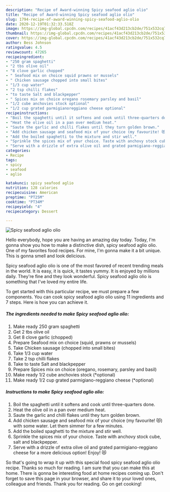 ```yaml
---
description: "Recipe of Award-winning Spicy seafood aglio olio"
title: "Recipe of Award-winning Spicy seafood aglio olio"
slug: 1794-recipe-of-award-winning-spicy-seafood-aglio-olio
date: 2020-12-19T01:32:33.518Z
image: https://img-global.cpcdn.com/recipes/41acf43d213cb2de/751x532cq70/spicy-seafood-aglio-olio-recipe-main-photo.jpg
thumbnail: https://img-global.cpcdn.com/recipes/41acf43d213cb2de/751x532cq70/spicy-seafood-aglio-olio-recipe-main-photo.jpg
cover: https://img-global.cpcdn.com/recipes/41acf43d213cb2de/751x532cq70/spicy-seafood-aglio-olio-recipe-main-photo.jpg
author: Bess Johnson
ratingvalue: 4.5
reviewcount: 47265
recipeingredient:
- "250 gram spaghetti"
- "2 tbs olive oil"
- "8 clove garlic chopped"
- " Seafood mix on choice squid prawns or mussels"
- " Chicken sausage chopped into small bites"
- "1/3 cup water"
- "2 tsp chilli flakes"
- "to taste Salt and blackpepper"
- " Spices mix on choice oregano rosemary parsley and basil"
- "1/2 cube anchovies stock optional"
- "1/2 cup grated parmigianoreggiano cheese optional"
recipeinstructions:
- "Boil the spaghetti until it softens and cook until three-quarters done."
- "Heat the olive oil in a pan over medium heat."
- "Saute the garlic and chilli flakes until they turn golden brown."
- "Add chicken sausage and seafood mix of your choice (my favourite! 😻) with some water. Let them simmer for a few minutes."
- "Add the boiled spaghetti to the mixture and stir well."
- "Sprinkle the spices mix of your choice. Taste with anchovy stock cube, salt and blackpepper."
- "Serve with a drizzle of extra olive oil and grated parmigiano-reggiano cheese for a more delicious option! Enjoy! 😻"
categories:
- Recipe
tags:
- spicy
- seafood
- aglio

katakunci: spicy seafood aglio 
nutrition: 128 calories
recipecuisine: American
preptime: "PT25M"
cooktime: "PT34M"
recipeyield: "4"
recipecategory: Dessert

---
```



![Spicy seafood aglio olio](https://img-global.cpcdn.com/recipes/41acf43d213cb2de/751x532cq70/spicy-seafood-aglio-olio-recipe-main-photo.jpg)

Hello everybody, hope you are having an amazing day today. Today, I'm gonna show you how to make a distinctive dish, spicy seafood aglio olio. One of my favorites food recipes. For mine, I'm gonna make it a bit unique. This is gonna smell and look delicious.

Spicy seafood aglio olio is one of the most favored of recent trending meals in the world. It is easy, it is quick, it tastes yummy. It is enjoyed by millions daily. They're fine and they look wonderful. Spicy seafood aglio olio is something that I've loved my entire life.




To get started with this particular recipe, we must prepare a few components. You can cook spicy seafood aglio olio using 11 ingredients and 7 steps. Here is how you can achieve it.

<!--inarticleads1-->

##### The ingredients needed to make Spicy seafood aglio olio:

1. Make ready 250 gram spaghetti
1. Get 2 tbs olive oil
1. Get 8 clove garlic (chopped)
1. Prepare  Seafood mix on choice (squid, prawns or mussels)
1. Take  Chicken sausage (chopped into small bites)
1. Take 1/3 cup water
1. Take 2 tsp chilli flakes
1. Take to taste Salt and blackpepper
1. Prepare  Spices mix on choice (oregano, rosemary, parsley and basil)
1. Make ready 1/2 cube anchovies stock (*optional)
1. Make ready 1/2 cup grated parmigiano-reggiano cheese (*optional)




<!--inarticleads2-->

##### Instructions to make Spicy seafood aglio olio:

1. Boil the spaghetti until it softens and cook until three-quarters done.
1. Heat the olive oil in a pan over medium heat.
1. Saute the garlic and chilli flakes until they turn golden brown.
1. Add chicken sausage and seafood mix of your choice (my favourite! 😻) with some water. Let them simmer for a few minutes.
1. Add the boiled spaghetti to the mixture and stir well.
1. Sprinkle the spices mix of your choice. Taste with anchovy stock cube, salt and blackpepper.
1. Serve with a drizzle of extra olive oil and grated parmigiano-reggiano cheese for a more delicious option! Enjoy! 😻




So that's going to wrap it up with this special food spicy seafood aglio olio recipe. Thanks so much for reading. I am sure that you can make this at home. There is gonna be interesting food at home recipes coming up. Don't forget to save this page in your browser, and share it to your loved ones, colleague and friends. Thank you for reading. Go on get cooking!

